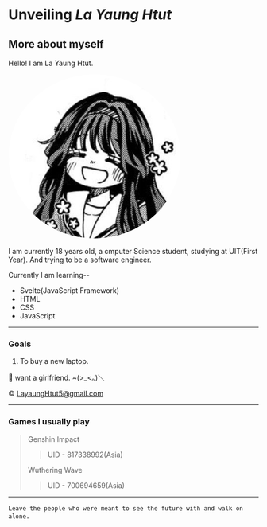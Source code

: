 # Unveiling _La Yaung Htut_

## More about myself

Hello! I am La Yaung Htut.

<img src="Waguri.jpg" style="border-radius: 50%;" >

I am currently 18 years old, a cmputer Science student, studying at UIT(First Year). And trying to be a software engineer.

Currently I am learning--

- Svelte(JavaScript Framework)
- HTML
- CSS
- JavaScript

---

### Goals

1. To buy a new laptop.

👺 want a girlfriend. ~(>\_<。)＼

&copy; <LayaungHtut5@gmail.com>

---

### Games I usually play

> Genshin Impact
>
> > UID - 817338992(Asia)
>
> Wuthering Wave
>
> > UID - 700694659(Asia)

---

```
Leave the people who were meant to see the future with and walk on alone.
```
